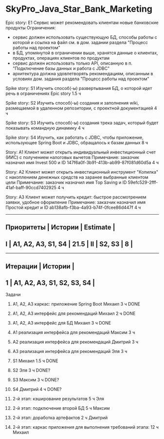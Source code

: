 # SkyPro_Java_Star_Bank_Marketing

Epic story: E1
Сервис может рекомендовать клиентам новые банковские продукты
Ограничения:
- сервис должен использовать существующую БД, способы работы с которой и ссылка на файл см. в дом. задании раздела "Процесс работы над проектом"
- в БД, упомянутой в ограничении выше, хранятся данные о клиентах, продуктах, операциях клиентов по продуктам
- сервис должен использовать только API, описанную в п. "Подключение базы данных и работа с JDBC"
- архитектура должна удовлетворять рекомендациям, описанным в условиях дом. задания раздела "Процесс работы над проектом"

Spike story: S1
Изучить способ(-ы) развертывания БД, о которой идет речь в ограничениях Epic story
1.5 ч

Spike story: S2
Изучить способ(-ы) создания и заполнения wiki, размещаемой в удаленном репозитории, с проектной документацией
4 ч

Spike story: S3
Изучить способ(-ы) создания трека задач, который будет показывать командную динамику
4 ч

Spike story: S4
Изучить, как работать с JDBC, чтобы приложение, использующее Spring Boot и JDBC, обращалось к базам данных
8 ч

Story: A1
Клиент может открыть индивидуальный инвестиционный счет (ИИС) с получением налоговых вычетов
Примечание: заказчик назначил имя Invest 500 и ID 147f6a0f-3b91-413b-ab99-87f081d60d5a
4 ч

Story: A2
Клиент может открыть инвестиционный инструмент "Копилка" с накоплением денежных средств на заранее выбранные клиентом цели
Примечание: заказчик назначил имя Top Saving и ID 59efc529-2fff-41af-baff-90ccd7402925
4 ч

Story: A3
Клиент может получить кредит: быстрое рассмотрением заявки, удобное оформление
Примечание: заказчик назначил имя Простой кредит и ID ab138afb-f3ba-4a93-b74f-0fcee86d447f
4 ч

-------------------------------------------------
Приоритеты  | Истории               | Estimate  |
-------------------------------------------------
I           | A1, A2, A3, S1, S4    | 21.5      |
II          | S2, S3                | 8         |
-------------------------------------------------

---------------------------------------------
Итерации    | Истории                       |
---------------------------------------------
1           | A1, A2, A3, S1, S2, S3, S4    |
---------------------------------------------

Задачи

1. A1, A2, A3
каркас: приложение Spring Boot
Михаил
3 ч
DONE

2. A1, A2, A3
интерфейс для рекомендаций
Михаил
2 ч
DONE

3. A1, A2, A3
интерфейс для БД
Михаил
3 ч
DONE

4. A1
реализация интерфейса для рекомендаций
Максим
3 ч

5. A2
реализация интерфейса для рекомендаций
Дмитрий
3 ч

6. A3
реализация интерфейса для рекомендаций
Эля
3 ч

7. S1
Михаил
1.5 ч
DONE

8. S2
Эля
3 ч
DONE?

9. S3
Максим
3 ч
DONE?

10. S4
Дмитрий
4 ч
DONE?

11. 2-й этап: кэширование результатов
5 ч
Эля

12. 2-й этап: подключение второй БД
5 ч
Максим

13. 2-й этап: доработка артефактов
2 ч
Дмитрий

14. 2-й этап: каркас приложения для выполнения требований этапа:
12 ч
Михаил
